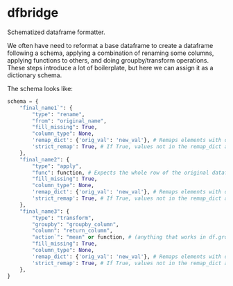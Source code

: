 # dfbridge

Schematized dataframe formatter.

We often have need to reformat a base dataframe to create a dataframe following a schema, applying a combination of renaming some columns, applying functions to others, and doing groupby/transform operations. These steps introduce a lot of boilerplate, but here we can assign it as a dictionary schema.

The schema looks like:

```python
schema = {
    "final_name1`": {
        "type": "rename",
        "from": "original_name",
        "fill_missing": True,
        "column_type": None,
        'remap_dict': {'orig_val': 'new_val'}, # Remaps elements with original val to new val. Set to None or ignore to not use.
        'strict_remap': True, # If True, values not in the remap_dict are made pd.NA, else are passed through intact.
    },
    "final_name2": {
        "type": "apply",
        "func": function, # Expects the whole row of the original dataframe, so use row['col] style arguments.
        "fill_missing": True,
        "column_type": None,
        'remap_dict': {'orig_val': 'new_val'}, # Remaps elements with original val to new val. Set to None or ignore to not use.
        'strict_remap': True, # If True, values not in the remap_dict are made pd.NA, else are passed through intact.
    },
    "final_name3": {
        "type": "transform",
        "groupby": "groupby_column",
        "column": "return_column",
        "action`": "mean" or function, # (anything that works in df.groupby().transform())
        "fill_missing": True,
        "column_type": None,
        'remap_dict': {'orig_val': 'new_val'}, # Remaps elements with original val to new val. Set to None or ignore to not use.
        'strict_remap': True, # If True, values not in the remap_dict are made pd.NA, else are passed through intact.
    },
}
```
